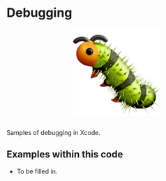 # Debugging
<p align="center">
  <img src="demo/app-icon.png " alt="Debugging application icon"
	  title="Debugging application icon" align="center" width="200" height="200" />
</p>
</br>
Samples of debugging in Xcode.

## Examples within this code
- To be filled in.
